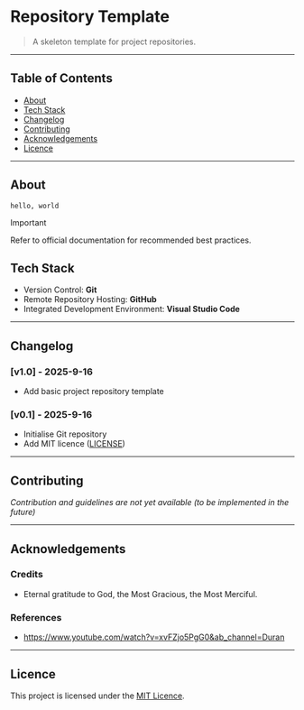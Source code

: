 # Repository Template

> A skeleton template for project repositories.

---

## Table of Contents

-   [About](#about)
-   [Tech Stack](#tech-stack)
-   [Changelog](#changelog)
-   [Contributing](#contributing)
-   [Acknowledgements](#acknowledgements)
-   [Licence](#licence)

---

## About

<TODO>

```
hello, world
```

> [!IMPORTANT]
> Refer to official documentation for recommended best practices.

## Tech Stack

-   Version Control: **Git**
-   Remote Repository Hosting: **GitHub**
-   Integrated Development Environment: **Visual Studio Code**

---

## Changelog

### [v1.0] - 2025-9-16

-   Add basic project repository template

### [v0.1] - 2025-9-16

-   Initialise Git repository
-   Add MIT licence ([LICENSE](LICENSE))

---

## Contributing

_Contribution and guidelines are not yet available (to be implemented in the future)_

---

## Acknowledgements

### Credits

-   Eternal gratitude to God, the Most Gracious, the Most Merciful.

### References

-   https://www.youtube.com/watch?v=xvFZjo5PgG0&ab_channel=Duran

---

## Licence

This project is licensed under the [MIT Licence](LICENSE).
